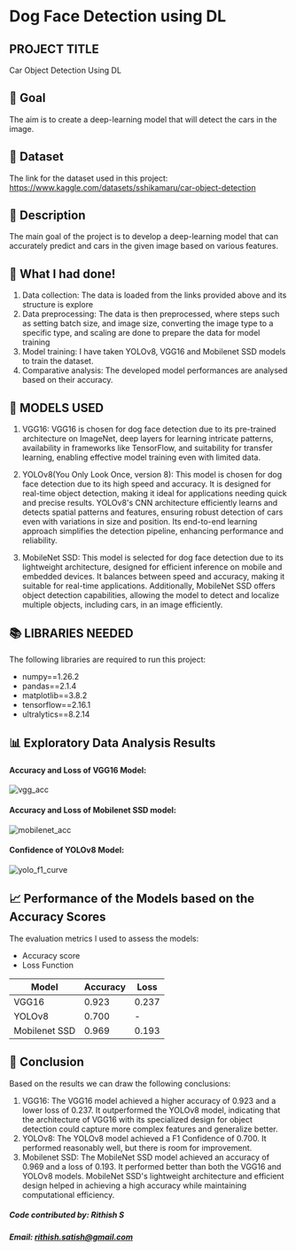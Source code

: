 # Dog Face Detection using DL

## PROJECT TITLE

Car Object Detection Using DL

## 🎯 Goal

The aim is to create a deep-learning model that will detect the cars in the image. 

## 🧵 Dataset

The link for the dataset used in this project: https://www.kaggle.com/datasets/sshikamaru/car-object-detection

## 🧾 Description
The main goal of the project is to develop a deep-learning model that can accurately predict and cars in the given image based on various features.

## 🧮 What I had done!

1. Data collection: The data is loaded from the links provided above and its structure is 
   explore 
2. Data preprocessing: The data is then preprocessed, where steps such as setting batch 
   size, and image size, converting the image type to a specific type, and scaling are 
   done 
   to prepare the data for model training
3. Model training: I have taken YOLOv8, VGG16 and Mobilenet SSD models to train the dataset. 
4. Comparative analysis: The developed model performances are analysed based on their 
   accuracy.

## 🚀 MODELS USED

 1. VGG16: VGG16 is chosen for dog face detection due to its pre-trained architecture on ImageNet, deep layers for learning intricate patterns, availability in frameworks like TensorFlow, and suitability for transfer learning, enabling effective model training even with limited data.
 
 2. YOLOv8(You Only Look Once, version 8): This model is chosen for dog face detection due to its high speed and accuracy. It is designed for real-time object detection, making it ideal for applications needing quick and precise results. YOLOv8's CNN architecture efficiently learns and detects spatial patterns and features, ensuring robust detection of cars even with variations in size and position. Its end-to-end learning approach simplifies the detection pipeline, enhancing performance and reliability.

 3. MobileNet SSD: This model is selected for dog face detection due to its lightweight architecture, designed for efficient inference on mobile and embedded devices. It balances between speed and accuracy, making it suitable for real-time applications. Additionally, MobileNet SSD offers object detection capabilities, allowing the model to detect and localize multiple objects, including cars, in an image efficiently.


## 📚 LIBRARIES NEEDED

The following libraries are required to run this project:

- numpy==1.26.2
- pandas==2.1.4
- matplotlib==3.8.2
- tensorflow==2.16.1
- ultralytics==8.2.14


## 📊 Exploratory Data Analysis Results
#### Accuracy and Loss of VGG16 Model:
![vgg_acc](https://github.com/Rithish5513U/DL-Simplified/blob/main/Car%20Object%20Detection%20using%20DL/Images/vgg_acc.png)

#### Accuracy and Loss of Mobilenet SSD model:
![mobilenet_acc](https://github.com/Rithish5513U/DL-Simplified/blob/main/Car%20Object%20Detection%20using%20DL/Images/mobilenet_acc.png)

#### Confidence of YOLOv8 Model:
![yolo_f1_curve](https://github.com/Rithish5513U/DL-Simplified/blob/main/Car%20Object%20Detection%20using%20DL/Images/yolo_f1_curve.png)


## 📈 Performance of the Models based on the Accuracy Scores
The evaluation metrics I used to assess the models:

- Accuracy score
- Loss Function


| Model      | Accuracy | Loss    |
|------------|----------|---------|
| VGG16    | 0.923     | 0.237   |
| YOLOv8    | 0.700     | -    |
| Mobilenet SSD    | 0.969     | 0.193    |

## 📢 Conclusion
Based on the results we can draw the following conclusions:
1. VGG16: The VGG16 model achieved a higher accuracy of 0.923 and a lower loss of 0.237. It outperformed the YOLOv8 model, indicating that the architecture of VGG16 with its specialized design for object detection could capture more complex features and generalize better.
2. YOLOv8: The YOLOv8 model achieved a F1 Confidence of 0.700. It performed reasonably well, but there is room for improvement.
3. Mobilenet SSD: The MobileNet SSD model achieved an accuracy of 0.969 and a loss of 0.193. It performed better than both the VGG16 and YOLOv8 models. MobileNet SSD's lightweight architecture and efficient design helped in achieving a high accuracy while maintaining computational efficiency.

##### Code contributed by: Rithish S
##### Email: rithish.satish@gmail.com
